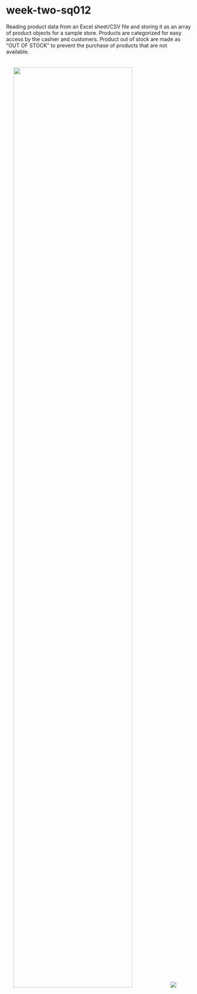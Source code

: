 # week-two-sq012
Reading product data from an Excel sheet/CSV file and storing it as an array of product objects for a sample store. Products are categorized for easy access by the cashier and customers. Product out of stock are made as “OUT OF STOCK” to prevent the purchase of products that are not available.

<img src="https://drive.google.com/file/d/1OyslJ8GTS4j-Sc9ct50jnqDgcJAVxTI9/view?usp=sharing" width="80%" vspace="20" hspace="20">

<img src="https://drive.google.com/file/d/1MYhelZnJ26wBkFDUJTNxYKJAwA_In949/view?usp=sharing">
